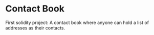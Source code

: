 # Contact Book
First solidity project: A contact book where anyone can hold a list of addresses as their contacts.
